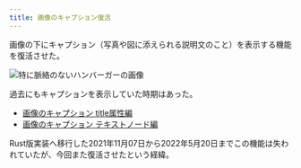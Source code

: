 ```yaml
---
title: 画像のキャプション復活
---
```

画像の下にキャプション（写真や図に添えられる説明文のこと）を表示する機能を復活させた。

![](https://lh5.googleusercontent.com/BfQsPZVwm4jZo1WrOl-LkxVTjG2YTXKQ8X52WUK_dM-TeCfsN7NLG_gZWZ9tH8Zq27AAoEJ1xzv9ya6UH0YHz1liOUMWH-_X_GDKvNEoPE1YjwPf4ajK1KP_LoDV3NVdRA1sh1Lo9VKlO6s0XD0LfA "特に脈絡のないハンバーガーの画像")

過去にもキャプションを表示していた時期はあった。

*   [画像のキャプション title属性編](https://r7kamura.com/articles/2020-11-07-image-caption-revised)
*   [画像のキャプション テキストノード編](https://r7kamura.com/articles/2020-09-22-markdown-caption)

Rust版実装へ移行した2021年11月07日から2022年5月20日までこの機能は失われていたが、今回また復活させたという経緯。
